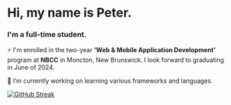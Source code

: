 <h1 align="left">Hi, my name is Peter.</h1>
<h3 align="left">I'm a full-time student.</h3>

⚡ I'm enrolled in the two-year **'Web & Mobile Application Development'** program at **NBCC** in Moncton, New Brunswick. I look forward to graduating in June of 2024.

🌱 I’m currently working on learning various frameworks and languages.

<p align="left">
</p>

[![GitHub Streak](https://streak-stats.demolab.com?user=pbwhynot&theme=blood-dark)](https://git.io/streak-stats)








